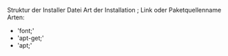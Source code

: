 Struktur der Installer Datei
Art der Installation ; Link oder Paketquellenname
Arten:
- 'font;<Download Link>'
- 'apt-get;<Paketname>'
- 'apt;<Download-Link>'
